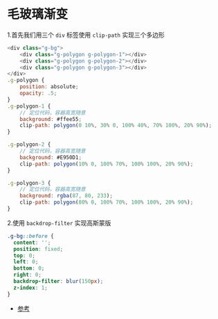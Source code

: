 # 毛玻璃渐变

<div>
  <FrostedGlassView></FrostedGlassView>
</div>

1.首先我们用三个 `div` 标签使用 `clip-path` 实现三个多边形

```js
<div class="g-bg">
    <div class="g-polygon g-polygon-1"></div>
    <div class="g-polygon g-polygon-2"></div>
    <div class="g-polygon g-polygon-3"></div>
</div>
.g-polygon {
    position: absolute;
    opacity: .5;
}
.g-polygon-1 {
    // 定位代码，容器高宽随意
    background: #ffee55;
    clip-path: polygon(0 10%, 30% 0, 100% 40%, 70% 100%, 20% 90%);
}

.g-polygon-2 {
    // 定位代码，容器高宽随意
    background: #E950D1;
    clip-path: polygon(10% 0, 100% 70%, 100% 100%, 20% 90%);
}

.g-polygon-3 {
    // 定位代码，容器高宽随意
    background: rgba(87, 80, 233);
    clip-path: polygon(80% 0, 100% 70%, 100% 100%, 20% 90%);
}
```

2.使用 `backdrop-filter` 实现高斯蒙版

```css
.g-bg::before {
  content: '';
  position: fixed;
  top: 0;
  left: 0;
  bottom: 0;
  right: 0;
  backdrop-filter: blur(150px);
  z-index: 1;
}
```

- [参考](https://github.com/jhinzhou/MindEcho-UI/blob/master/src/CssStyle/FrostedGlassView.vue)
